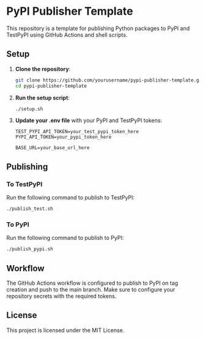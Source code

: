 # PyPI Publisher Template

This repository is a template for publishing Python packages to PyPI and TestPyPI using GitHub Actions and shell scripts.

## Setup

1. **Clone the repository**:

   ```sh
   git clone https://github.com/yourusername/pypi-publisher-template.git
   cd pypi-publisher-template
   ```

2. **Run the setup script**:

   ```sh
   ./setup.sh
   ```

3. **Update your .env file** with your PyPI and TestPyPI tokens:

   ```env
   TEST_PYPI_API_TOKEN=your_test_pypi_token_here
   PYPI_API_TOKEN=your_pypi_token_here

   BASE_URL=your_base_url_here
   ```

## Publishing

### To TestPyPI

Run the following command to publish to TestPyPI:

```sh
./publish_test.sh
```

### To PyPI

Run the following command to publish to PyPI:

```sh
./publish_pypi.sh
```

## Workflow

The GitHub Actions workflow is configured to publish to PyPI on tag creation and push to the main branch. Make sure to configure your repository secrets with the required tokens.

## License

This project is licensed under the MIT License.
